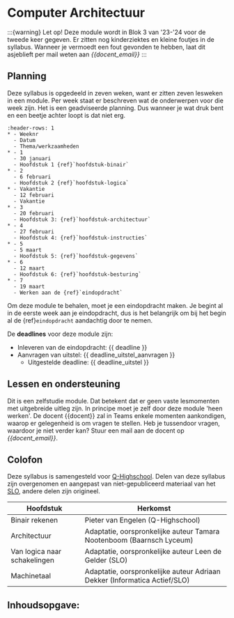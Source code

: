 # Computer Architectuur

:::{warning} Let op!
Deze module wordt in Blok 3 van '23-'24 voor de tweede keer gegeven. Er zitten nog kinderziektes en kleine foutjes in de syllabus. Wanneer je vermoedt een fout gevonden te hebben, laat dit asjeblieft per mail weten aan *{{docent_email}}*
:::

## Planning

Deze syllabus is opgedeeld in zeven weken, want er zitten zeven lesweken in een module. Per week staat er beschreven wat de onderwerpen voor die week zijn. Het is een geadviseerde planning. Dus wanneer je wat druk bent en een beetje achter loopt is dat niet erg.

```{list-table}
:header-rows: 1
* - Weeknr
  - Datum
  - Thema/werkzaamheden
* - 1
  - 30 januari
  - Hoofdstuk 1 {ref}`hoofdstuk-binair`
* - 2
  - 6 februari
  - Hoofdstuk 2 {ref}`hoofdstuk-logica`
* - Vakantie
  - 12 februari
  - Vakantie
* - 3
  - 20 februari
  - Hoofdstuk 3: {ref}`hoofdstuk-architectuur`
* - 4
  - 27 februari
  - Hoofdstuk 4: {ref}`hoofdstuk-instructies`
* - 5
  - 5 maart
  - Hoofdstuk 5: {ref}`hoofdstuk-gegevens`
* - 6
  - 12 maart
  - Hoofdstuk 6: {ref}`hoofdstuk-besturing`
* - 7
  - 19 maart
  - Werken aan de {ref}`eindopdracht`
```

Om deze module te behalen, moet je een eindopdracht maken. Je begint al in de eerste week aan je eindopdracht, dus is het belangrijk om bij het begin al de {ref}`eindopdracht` aandachtig door te nemen.

De **deadlines** voor deze module zijn:

- Inleveren van de eindopdracht: {{ deadline }}
- Aanvragen van uitstel: {{ deadline_uitstel_aanvragen }}
  - Uitgestelde deadline: {{ deadline_uitstel }}

## Lessen en ondersteuning

Dit is een zelfstudie module. Dat betekent dat er geen vaste lesmomenten met uitgebreide uitleg zijn. In principe moet je zelf door deze module 'heen werken'. De docent {{docent}} zal in Teams enkele momenten aankondigen, waarop er gelegenheid is om vragen te stellen. Heb je tussendoor vragen, waardoor je niet verder kan? Stuur een mail aan de docent op *{{docent_email}}*.

## Colofon

Deze syllabus is samengesteld voor [Q-Highschool](https://q-highschool.nl/). Delen van deze syllabus zijn overgenomen en aangepast van niet-gepubliceerd materiaal van het [SLO](https://keuzethemas.nl/), andere delen zijn origineel.

| Hoofdstuk                    | Herkomst                                                     |
| ---------------------------- | ------------------------------------------------------------ |
| Binair rekenen               | Pieter van Engelen (Q-Highschool)                            |
| Architectuur                 | Adaptatie, oorspronkelijke auteur Tamara Nootenboom (Baarnsch Lyceum) |
| Van logica naar schakelingen | Adaptatie, oorspronkelijke auteur Leen de Gelder (SLO)       |
| Machinetaal                  | Adaptatie, oorspronkelijke auteur Adriaan Dekker (Informatica Actief/SLO) |

## Inhoudsopgave:

```{tableofcontents}
```

